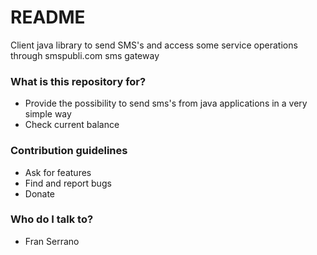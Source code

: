 # README #

Client java library to send SMS's and access some service operations through smspubli.com sms gateway

### What is this repository for? ###

* Provide the possibility to send sms's from java applications in a very simple way
* Check current balance

### Contribution guidelines ###

* Ask for features
* Find and report bugs
* Donate

### Who do I talk to? ###

* Fran Serrano